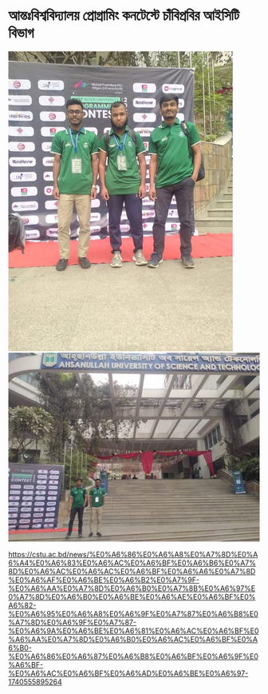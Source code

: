 # আন্তঃবিশ্ববিদ্যালয় প্রোগ্রামিং কনটেস্টে চাঁবিপ্রবির আইসিটি বিভাগ

![image alt](https://github.com/khanshamim8134/News-About-me-2-/blob/main/481979235_1369853067375761_7377652859741764726_n.jpg) ![image alt](https://github.com/khanshamim8134/News-About-me-2-/blob/main/480439153_1369853334042401_7916684854659932874_n(1).jpg)

https://cstu.ac.bd/news/%E0%A6%86%E0%A6%A8%E0%A7%8D%E0%A6%A4%E0%A6%83%E0%A6%AC%E0%A6%BF%E0%A6%B6%E0%A7%8D%E0%A6%AC%E0%A6%AC%E0%A6%BF%E0%A6%A6%E0%A7%8D%E0%A6%AF%E0%A6%BE%E0%A6%B2%E0%A7%9F-%E0%A6%AA%E0%A7%8D%E0%A6%B0%E0%A7%8B%E0%A6%97%E0%A7%8D%E0%A6%B0%E0%A6%BE%E0%A6%AE%E0%A6%BF%E0%A6%82-%E0%A6%95%E0%A6%A8%E0%A6%9F%E0%A7%87%E0%A6%B8%E0%A7%8D%E0%A6%9F%E0%A7%87-%E0%A6%9A%E0%A6%BE%E0%A6%81%E0%A6%AC%E0%A6%BF%E0%A6%AA%E0%A7%8D%E0%A6%B0%E0%A6%AC%E0%A6%BF%E0%A6%B0-%E0%A6%86%E0%A6%87%E0%A6%B8%E0%A6%BF%E0%A6%9F%E0%A6%BF-%E0%A6%AC%E0%A6%BF%E0%A6%AD%E0%A6%BE%E0%A6%97-1740555895264
